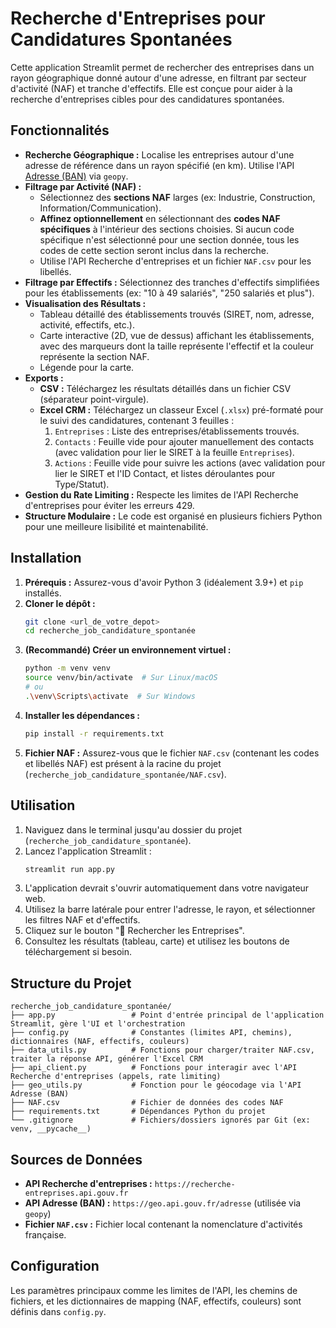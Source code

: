 # Recherche d'Entreprises pour Candidatures Spontanées

Cette application Streamlit permet de rechercher des entreprises dans un rayon géographique donné autour d'une adresse, en filtrant par secteur d'activité (NAF) et tranche d'effectifs. Elle est conçue pour aider à la recherche d'entreprises cibles pour des candidatures spontanées.

## Fonctionnalités

*   **Recherche Géographique :** Localise les entreprises autour d'une adresse de référence dans un rayon spécifié (en km). Utilise l'API [Adresse (BAN)](https://geo.api.gouv.fr/adresse) via `geopy`.
*   **Filtrage par Activité (NAF) :**
    *   Sélectionnez des **sections NAF** larges (ex: Industrie, Construction, Information/Communication).
    *   **Affinez optionnellement** en sélectionnant des **codes NAF spécifiques** à l'intérieur des sections choisies. Si aucun code spécifique n'est sélectionné pour une section donnée, tous les codes de cette section seront inclus dans la recherche.
    *   Utilise l'API Recherche d'entreprises et un fichier `NAF.csv` pour les libellés.
*   **Filtrage par Effectifs :** Sélectionnez des tranches d'effectifs simplifiées pour les établissements (ex: "10 à 49 salariés", "250 salariés et plus").
*   **Visualisation des Résultats :**
    *   Tableau détaillé des établissements trouvés (SIRET, nom, adresse, activité, effectifs, etc.).
    *   Carte interactive (2D, vue de dessus) affichant les établissements, avec des marqueurs dont la taille représente l'effectif et la couleur représente la section NAF.
    *   Légende pour la carte.
*   **Exports :**
    *   **CSV :** Téléchargez les résultats détaillés dans un fichier CSV (séparateur point-virgule).
    *   **Excel CRM :** Téléchargez un classeur Excel (`.xlsx`) pré-formaté pour le suivi des candidatures, contenant 3 feuilles :
        1.  `Entreprises` : Liste des entreprises/établissements trouvés.
        2.  `Contacts` : Feuille vide pour ajouter manuellement des contacts (avec validation pour lier le SIRET à la feuille `Entreprises`).
        3.  `Actions` : Feuille vide pour suivre les actions (avec validation pour lier le SIRET et l'ID Contact, et listes déroulantes pour Type/Statut).
*   **Gestion du Rate Limiting :** Respecte les limites de l'API Recherche d'entreprises pour éviter les erreurs 429.
*   **Structure Modulaire :** Le code est organisé en plusieurs fichiers Python pour une meilleure lisibilité et maintenabilité.

## Installation

1.  **Prérequis :** Assurez-vous d'avoir Python 3 (idéalement 3.9+) et `pip` installés.
2.  **Cloner le dépôt :**
    ```bash
    git clone <url_de_votre_depot>
    cd recherche_job_candidature_spontanée
    ```
3.  **(Recommandé) Créer un environnement virtuel :**
    ```bash
    python -m venv venv
    source venv/bin/activate  # Sur Linux/macOS
    # ou
    .\venv\Scripts\activate  # Sur Windows
    ```
4.  **Installer les dépendances :**
    ```bash
    pip install -r requirements.txt
    ```
5.  **Fichier NAF :** Assurez-vous que le fichier `NAF.csv` (contenant les codes et libellés NAF) est présent à la racine du projet (`recherche_job_candidature_spontanée/NAF.csv`).

## Utilisation

1.  Naviguez dans le terminal jusqu'au dossier du projet (`recherche_job_candidature_spontanée`).
2.  Lancez l'application Streamlit :
    ```bash
    streamlit run app.py
    ```
3.  L'application devrait s'ouvrir automatiquement dans votre navigateur web.
4.  Utilisez la barre latérale pour entrer l'adresse, le rayon, et sélectionner les filtres NAF et d'effectifs.
5.  Cliquez sur le bouton "🚀 Rechercher les Entreprises".
6.  Consultez les résultats (tableau, carte) et utilisez les boutons de téléchargement si besoin.

## Structure du Projet

```
recherche_job_candidature_spontanée/
├── app.py                 # Point d'entrée principal de l'application Streamlit, gère l'UI et l'orchestration
├── config.py              # Constantes (limites API, chemins), dictionnaires (NAF, effectifs, couleurs)
├── data_utils.py          # Fonctions pour charger/traiter NAF.csv, traiter la réponse API, générer l'Excel CRM
├── api_client.py          # Fonctions pour interagir avec l'API Recherche d'entreprises (appels, rate limiting)
├── geo_utils.py           # Fonction pour le géocodage via l'API Adresse (BAN)
├── NAF.csv                # Fichier de données des codes NAF
├── requirements.txt       # Dépendances Python du projet
└── .gitignore             # Fichiers/dossiers ignorés par Git (ex: venv, __pycache__)
```


## Sources de Données

*   **API Recherche d'entreprises :** `https://recherche-entreprises.api.gouv.fr`
*   **API Adresse (BAN) :** `https://geo.api.gouv.fr/adresse` (utilisée via `geopy`)
*   **Fichier `NAF.csv` :** Fichier local contenant la nomenclature d'activités française.

## Configuration

Les paramètres principaux comme les limites de l'API, les chemins de fichiers, et les dictionnaires de mapping (NAF, effectifs, couleurs) sont définis dans `config.py`.
